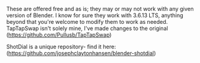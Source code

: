 These are offered free and as is; they may or may not work with any given version of Blender. I know for sure they work with 3.6.13 LTS, anything beyond that you're welcome to modify them to work as needed. 
TapTapSwap isn't solely mine, I've made changes to the original (https://github.com/Pullusb/TapTapSwap)

ShotDial is a unique repository- find it here: (https://github.com/josephclaytonhansen/blender-shotdial)
